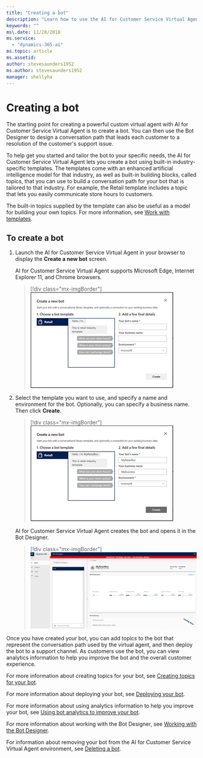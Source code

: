 ```yaml
---
title: "Creating a bot"
description: "Learn how to use the AI for Customer Service Virtual Agent to create a bot."
keywords: ""
ms\.date: 11/28/2018
ms.service:
  - "dynamics-365-ai"
ms.topic: article
ms.assetid: 
author: stevesaunders1952
ms.author: stevesaunders1952
manager: shellyha
---
```


# Creating a bot

The starting point for creating a powerful custom virtual agent with AI for Customer Service Virtual Agent is to create a bot. You can then use the Bot Designer to design a conversation path that leads each customer to a resolution of the customer's support issue.

To help get you started and tailor the bot to your specific needs, the AI for Customer Service Virtual Agent lets you create a bot using built-in industry-specific templates. The templates come with an enhanced artificial intelligence model for that industry, as well as built-in building blocks, called topics, that you can use to build a conversation path for your bot that is tailored to that industry. For example, the Retail template includes a topic that lets you easily communicate store hours to customers.

The built-in topics supplied by the template can also be useful as a model for building your own topics. For more information, see [Work with templates](how-to-templates.md).

## To create a bot

1. Launch the AI for Customer Service Virtual Agent in your browser to display the **Create a new bot** screen.

    AI for Customer Service Virtual Agent supports Microsoft Edge, Internet Explorer 11, and Chrome browsers.

   > [!div class="mx-imgBorder"]
   > ![Create a new bot screen](media/create-bot-1.PNG)

2. Select the template you want to use, and specify a name and environment for the bot. Optionally, you can specify a business name. Then click **Create**.

   > [!div class="mx-imgBorder"]
   > ![Create a new bot](media/create-bot-2.PNG)

    AI for Customer Service Virtual Agent creates the bot and opens it in the Bot Designer.

   > [!div class="mx-imgBorder"]
   > ![Open bot](media/create-bot-3.PNG)

Once you have created your bot, you can add topics to the bot that represent the conversation path used by the virtual agent, and then deploy the bot to a support channel. As customers use the bot, you can view analytics information to help you improve the bot and the overall customer experience.

For more information about creating topics for your bot, see [Creating topics for your bot](getting-started-create-topics.md).

For more information about deploying your bot, see [Deploying your bot](getting-started-deploy.md).

For more information about using analytics information to help you improve your bot, see [Using bot analytics to improve your bot](getting-started-analytics.md).

For more information about working with the Bot Designer, see [Working with the Bot Designer](getting-started-bot-designer.md).

For information about removing your bot from the AI for Customer Service Virtual Agent environment, see [Deleting a bot](getting-started-delete-bot.md).